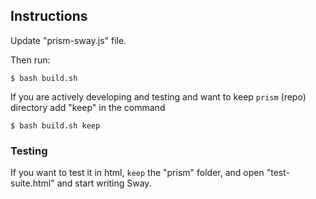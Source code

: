 ## Instructions

Update "prism-sway.js" file.

Then run:

```cli
$ bash build.sh
```

If you are actively developing and testing and want to keep `prism` (repo) directory add "keep" in the command

```cli
$ bash build.sh keep
```

### Testing

If you want to test it in html, `keep` the "prism" folder, and open "test-suite.html" and start writing Sway.
